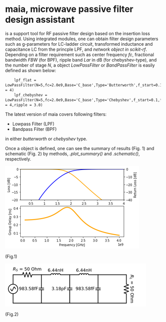 # maia, microwave passive filter design assistant 
is a support tool for RF passive filter design based on the insertion loss method.
Using integrated modules, one can obtain filter design parameters such as g-parameters for LC-ladder circuit, transformed inductance and capacitance LC from the princple LPF, and *network object in scikit-rf*.
Depending on a filter requirement such as center frequency *fc*, fractional bandwidth *FBW* (for BPF), ripple band *Lar* in dB (for chebyshev-type), and the number of stage *N*, a object *LowPassFilter* or *BandPassFilter* is easily defined as shown below:
```
    lpf_flat = LowPassFilter(N=5,fc=2.0e9,Base='C_base',Type='Butterworth',f_start=0.1,f_stop = 4)
    lpf_chebyshev = LowPassFilter(N=5,fc=2.0e9,Base='C_base',Type='Chebyshev',f_start=0.1,f_stop = 4,ripple = 3.0)
```
The latest version of maia covers following filters:

- Lowpass Filter (LPF)
- Bandpass Filter (BPF)

in either *butterworth* or *chebyshev* type.

Once a object is defined, one can see the summary of results (Fig. 1) and schematic (Fig. 2) by methods, *.plot_summary()* and *.schematic()*, respectively.


![lpf_example_S](/images/LPF_Butterworth_2_4.png)

(Fig.1)

![lpf_example_S](/images/LPF_Butterworth_2_4_schematic.png)

(Fig.2)



